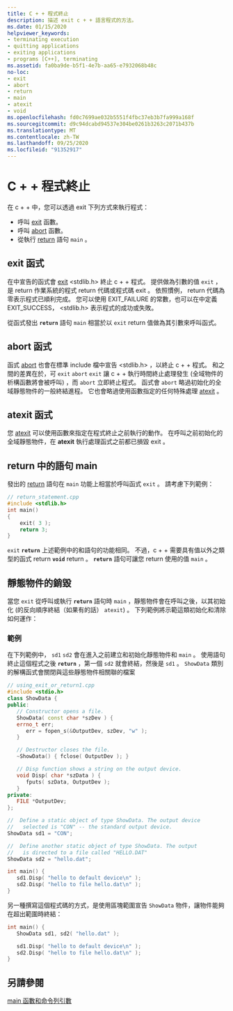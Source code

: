 ```yaml
---
title: C + + 程式終止
description: 描述 exit c + + 語言程式的方法。
ms.date: 01/15/2020
helpviewer_keywords:
- terminating execution
- quitting applications
- exiting applications
- programs [C++], terminating
ms.assetid: fa0ba9de-b5f1-4e7b-aa65-e7932068b48c
no-loc:
- exit
- abort
- return
- main
- atexit
- void
ms.openlocfilehash: fd0c7699ae032b5551f4fbc37eb3b7fa999a168f
ms.sourcegitcommit: d9c94dcabd94537e304be0261b3263c2071b437b
ms.translationtype: MT
ms.contentlocale: zh-TW
ms.lasthandoff: 09/25/2020
ms.locfileid: "91352917"
---
```

# <a name="c-program-termination"></a>C + + 程式終止

在 c + + 中，您可以透過 exit 下列方式來執行程式：

- 呼叫 [exit](../c-runtime-library/reference/exit-exit-exit.md) 函數。
- 呼叫 [abort](../c-runtime-library/reference/abort.md) 函數。
- 從執行 [return](return-statement-cpp.md) 語句 `main` 。

## <a name="no-locexit-function"></a>exit 函式

在中宣告的函式會 [exit](../c-runtime-library/reference/exit-exit-exit.md) \<stdlib.h> 終止 c + + 程式。 提供做為引數的值 `exit` ，是 return 作業系統的程式 return 代碼或程式碼 exit 。 依照慣例， return 代碼為零表示程式已順利完成。 您可以使用 EXIT_FAILURE 的常數，也可以在中定義 EXIT_SUCCESS， \<stdlib.h> 表示程式的成功或失敗。

從函式發出 **`return`** 語句 `main` 相當於以 `exit` return 值做為其引數來呼叫函式。

## <a name="no-locabort-function"></a>abort 函式

函式 [abort](../c-runtime-library/reference/abort.md) 也會在標準 include 檔中宣告 \<stdlib.h> ，以終止 c + + 程式。 和之間的差異在於，可 `exit` `abort` `exit` 讓 c + + 執行時間終止處理發生 (全域物件的析構函數將會被呼叫) ，而 `abort` 立即終止程式。 函式會 `abort` 略過初始化的全域靜態物件的一般終結進程。 它也會略過使用函數指定的任何特殊處理 [atexit](../c-runtime-library/reference/atexit.md) 。

## <a name="no-locatexit-function"></a>atexit 函式

您 [atexit](../c-runtime-library/reference/atexit.md) 可以使用函數來指定在程式終止之前執行的動作。 在呼叫之前初始化的全域靜態物件，在 **atexit** 執行處理函式之前都已損毀 exit 。

## <a name="no-locreturn-statement-in-no-locmain"></a>return 中的語句 main

發出的 [return](return-statement-cpp.md) 語句在 `main` 功能上相當於呼叫函式 `exit` 。 請考慮下列範例：

```cpp
// return_statement.cpp
#include <stdlib.h>
int main()
{
    exit( 3 );
    return 3;
}
```

`exit` **`return`** 上述範例中的和語句的功能相同。 不過，c + + 需要具有值以外之類型的函式 return **`void`** return 。 **`return`** 語句可讓您 return 使用的值 `main` 。

## <a name="destruction-of-static-objects"></a>靜態物件的銷毀

當您 `exit` 從呼叫或執行 **`return`** 語句時 `main` ，靜態物件會在呼叫之後，以其初始化 (的反向順序終結（如果有的話） `atexit`) 。 下列範例將示範這類初始化和清除如何運作：

### <a name="example"></a>範例

在下列範例中， `sd1` `sd2` 會在進入之前建立和初始化靜態物件和 `main` 。 使用語句終止這個程式之後 **`return`** ，第一個 `sd2` 就會終結，然後是 `sd1` 。 `ShowData` 類別的解構函式會關閉與這些靜態物件相關聯的檔案 

```cpp
// using_exit_or_return1.cpp
#include <stdio.h>
class ShowData {
public:
   // Constructor opens a file.
   ShowData( const char *szDev ) {
   errno_t err;
      err = fopen_s(&OutputDev, szDev, "w" );
   }

   // Destructor closes the file.
   ~ShowData() { fclose( OutputDev ); }

   // Disp function shows a string on the output device.
   void Disp( char *szData ) {
      fputs( szData, OutputDev );
   }
private:
   FILE *OutputDev;
};

//  Define a static object of type ShowData. The output device
//   selected is "CON" -- the standard output device.
ShowData sd1 = "CON";

//  Define another static object of type ShowData. The output
//   is directed to a file called "HELLO.DAT"
ShowData sd2 = "hello.dat";

int main() {
   sd1.Disp( "hello to default device\n" );
   sd2.Disp( "hello to file hello.dat\n" );
}
```

另一種撰寫這個程式碼的方式，是使用區塊範圍宣告 `ShowData` 物件，讓物件能夠在超出範圍時終結：

```cpp
int main() {
   ShowData sd1, sd2( "hello.dat" );

   sd1.Disp( "hello to default device\n" );
   sd2.Disp( "hello to file hello.dat\n" );
}
```

## <a name="see-also"></a>另請參閱

[main 函數和命令列引數](main-function-command-line-args.md)
